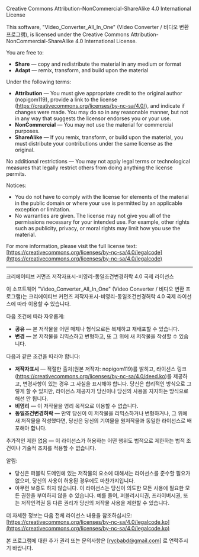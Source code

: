 Creative Commons Attribution-NonCommercial-ShareAlike 4.0 International License

This software, "Video_Converter_All_In_One" (Video Converter / 비디오 변환 프로그램), is licensed under the Creative Commons Attribution-NonCommercial-ShareAlike 4.0 International License.

You are free to:

* **Share** — copy and redistribute the material in any medium or format
* **Adapt** — remix, transform, and build upon the material

Under the following terms:

* **Attribution** — You must give appropriate credit to the original author (nopigom119), provide a link to the license (https://creativecommons.org/licenses/by-nc-sa/4.0/), and indicate if changes were made. You may do so in any reasonable manner, but not in any way that suggests the licensor endorses you or your use.
* **NonCommercial** — You may not use the material for commercial purposes.
* **ShareAlike** — If you remix, transform, or build upon the material, you must distribute your contributions under the same license as the original.

No additional restrictions — You may not apply legal terms or technological measures that legally restrict others from doing anything the license permits.

Notices:

* You do not have to comply with the license for elements of the material in the public domain or where your use is permitted by an applicable exception or limitation.
* No warranties are given. The license may not give you all of the permissions necessary for your intended use. For example, other rights such as publicity, privacy, or moral rights may limit how you use the material.

For more information, please visit the full license text:
[https://creativecommons.org/licenses/by-nc-sa/4.0/legalcode](https://creativecommons.org/licenses/by-nc-sa/4.0/legalcode)

---

크리에이티브 커먼즈 저작자표시-비영리-동일조건변경허락 4.0 국제 라이선스

이 소프트웨어 "Video_Converter_All_In_One" (Video Converter / 비디오 변환 프로그램)는 크리에이티브 커먼즈 저작자표시-비영리-동일조건변경허락 4.0 국제 라이선스에 따라 이용할 수 있습니다.

다음 조건에 따라 자유롭게:

* **공유** — 본 저작물을 어떤 매체나 형식으로든 복제하고 재배포할 수 있습니다.
* **변경** — 본 저작물을 리믹스하고 변형하고, 또 그 위에 새 저작물을 작성할 수 있습니다.

다음과 같은 조건을 따라야 합니다:

* **저작자표시** — 적절한 출처(원본 저작자: nopigom119)를 밝히고, 라이선스 링크(https://creativecommons.org/licenses/by-nc-sa/4.0/deed.ko)를 제공하고, 변경사항이 있는 경우 그 사실을 표시해야 합니다. 당신은 합리적인 방식으로 그렇게 할 수 있지만, 라이선스 제공자가 당신이나 당신의 사용을 지지하는 방식으로 해선 안 됩니다.
* **비영리** — 이 저작물을 영리 목적으로 이용할 수 없습니다.
* **동일조건변경허락** — 만약 당신이 이 저작물을 리믹스하거나 변형하거나, 그 위에 새 저작물을 작성했다면, 당신은 당신의 기여물을 원저작물과 동일한 라이선스로 배포해야 합니다.

추가적인 제한 없음 — 이 라이선스가 허용하는 어떤 행위도 법적으로 제한하는 법적 조건이나 기술적 조치를 적용할 수 없습니다.

알림:

* 당신은 퍼블릭 도메인에 있는 저작물의 요소에 대해서는 라이선스를 준수할 필요가 없으며, 당신의 사용이 허용된 경우에도 마찬가지입니다.
* 아무런 보증도 하지 않습니다. 이 라이선스는 당신이 의도한 모든 사용에 필요한 모든 권한을 부여하지 않을 수 있습니다. 예를 들어, 퍼블리시티권, 프라이버시권, 또는 저작인격권 등 다른 권리가 당신의 저작물 사용을 제한할 수 있습니다.

더 자세한 정보는 다음 전체 라이선스 내용을 참조하십시오:
[https://creativecommons.org/licenses/by-nc-sa/4.0/legalcode.ko](https://creativecommons.org/licenses/by-nc-sa/4.0/legalcode.ko)

본 프로그램에 대한 추가 권리 또는 문의사항은 [rycbabd@gmail.com] 로 연락주시기 바랍니다.
